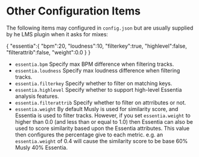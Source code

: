# Other Configuration Items

The following items may configured in `config.json` but are usually supplied by
he LMS plugin when it asks for mixes:

{
 "essentia":{
  "bpm":20,
  "loudness":10,
  "filterkey":true,
  "highlevel":false,
  "filterattrib":false,
  "weight":0.0
 }
}

* `essentia.bpm` Specify max BPM difference when filtering tracks.
* `essentia.loudness` Specify max loudness difference when filtering tracks.
* `essentia.filterkey` Specify whether to filter on matching keys.
* `essentia.highlevel` Specify whether to support high-level Essentia analysis
features.
* `essentia.filterattrib` Specify whether to filter on attrributes or not.
* `essentia.weight` By default Musly is used for similarity score, and Essentia
is used to filter tracks. However, if you set `essentia.weight` to higher than
0.0 (and less than or equal to 1.0) then Essentia can also be used to score
similarity based upon the Essentia attributes. This value then configures the
percentage give to each metric. e.g. an `essentia.weight` of 0.4 will cause the
similarity score to be base 60% Musly 40% Essentia.
